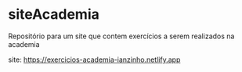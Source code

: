 # siteAcademia

Repositório para um site que contem exercícios a serem realizados na academia 

site: https://exercicios-academia-ianzinho.netlify.app
